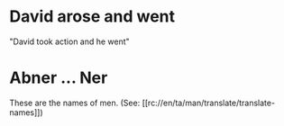 # David arose and went

"David took action and he went"

# Abner ... Ner

These are the names of men. (See: [[rc://en/ta/man/translate/translate-names]])